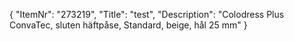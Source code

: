 {
  "ItemNr": "273219",
  "Title": "test",
  "Description": "Colodress Plus ConvaTec, sluten häftpåse, Standard, beige, hål 25 mm"
}
